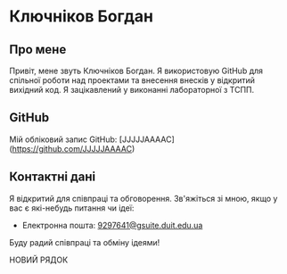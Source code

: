 # Ключніков Богдан

## Про мене

Привіт, мене звуть Ключніков Богдан. Я використовую GitHub для спільної роботи над проектами та внесення внесків у відкритий вихідний код. Я зацікавлений у виконанні лабораторної з ТСПП.

## GitHub

Мій обліковий запис GitHub: [JJJJJAAAAC]
(https://github.com/JJJJJAAAAC)

## Контактні дані

Я відкритий для співпраці та обговорення. Зв'яжіться зі мною, якщо у вас є які-небудь питання чи ідеї:

- Електронна пошта: 9297641@gsuite.duit.edu.ua

Буду радий співпраці та обміну ідеями!

НОВИЙ РЯДОК